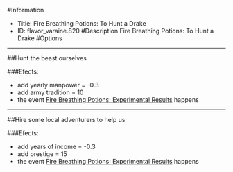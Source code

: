 #Information
 - Title: Fire Breathing Potions: To Hunt a Drake
 - ID: flavor_varaine.820
#Description
Fire Breathing Potions: To Hunt a Drake
#Options

___
##Hunt the beast ourselves

###Efects:<ul><li>add yearly manpower = -0.3</li><li>add army tradition = 10</li><li>the event [Fire Breathing Potions: Experimental Results](../events/fire_breathing_potions_experimental_results.md) happens</li></ul>

___
##Hire some local adventurers to help us

###Efects:<ul><li>add years of income = -0.3</li><li>add prestige = 15</li><li>the event [Fire Breathing Potions: Experimental Results](../events/fire_breathing_potions_experimental_results.md) happens</li></ul>
